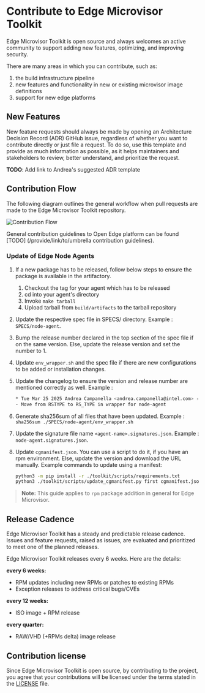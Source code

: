 # Contribute to Edge Microvisor Toolkit

Edge Microvisor Toolkit is open source and always welcomes an active
community to support adding new features, optimizing, and improving security.

There are many areas in which you can contribute, such as:

1. the build infrastructure pipeline
1. new features and functionality in new or existing microvisor image definitions
1. support for new edge platforms

## New Features

New feature requests should always be made by opening an Architecture Decision Record (ADR) GitHub issue, regardless of whether you want to contribute directly or just file a request. To do so, use this template and provide as much information as possible, as it
helps maintainers and stakeholders to review, better understand, and prioritize the request.

**TODO**: Add link to Andrea's suggested ADR template

## Contribution Flow

The following diagram outlines the general workflow when pull requests are made
to the Edge Microvisor Toolkit repository.

![Contribution Flow](assets/contribution-flow.drawio.svg)

General contribution guidelines to Open Edge platform can be found [TODO]
(/provide/link/to/umbrella contribution guidelines).

### Update of Edge Node Agents

1. If a new package has to be released, follow below steps to ensure the package is available in the artifactory.

    1. Checkout the tag for your agent which has to be released
    1. cd into your agent's directory
    1. Invoke `make tarball`
    1. Upload tarball from `build/artifacts` to the tarball repository

1. Update the respective spec file in SPECS/<agent-name> directory. Example : `SPECS/node-agent`.

1. Bump the release number declared in the top section of the spec file if on the same version. Else, update the release version and set the number to 1.

1. Update `env_wrapper.sh` and the spec file if there are new configurations to be added or installation changes.

1. Update the changelog to ensure the version and release number are mentioned correctly as well.
Example :

    ```bash
    * Tue Mar 25 2025 Andrea Campanella <andrea.campanella@intel.com> - 1.5.11-2
    - Move from RSTYPE to RS_TYPE in wrapper for node-agent
    ```

1. Generate sha256sum of all files that have been updated.
Example : `sha256sum ./SPECS/node-agent/env_wrapper.sh`

1. Update the signature file name `<agent-name>.signatures.json`. Example : `node-agent.signatures.json`.

1. Update `cgmanifest.json`. You can use a script to do it, if you have an rpm environment. Else, update the version and download the URL manually. Example commands to update using a manifest:

    ```bash
    python3 -m pip install -r ./toolkit/scripts/requirements.txt
    python3 ./toolkit/scripts/update_cgmanifest.py first cgmanifest.json ./SPECS/node-agent/node-agent.spec
    ```
> **Note:** This guide applies to `rpm` package addition in general for Edge Microvisor.

## Release Cadence

Edge Microvisor Toolkit has a steady and predictable release cadence. Issues
and feature requests, raised as issues, are evaluated and prioritized to meet one of the
planned releases.

Edge Microvisor Toolkit releases every 6 weeks. Here are the details:

**every 6 weeks:**
- RPM updates including new RPMs or patches to existing RPMs
- Exception releases to address critical bugs/CVEs

**every 12 weeks:**
- ISO image + RPM release

**every quarter:**
- RAW/VHD (+RPMs delta) image release

## Contribution license

Since Edge Microvisor Toolkit is open source, by contributing to the project, you agree that
your contributions will be licensed under the terms stated in the
[LICENSE](../../LICENSE) file.
